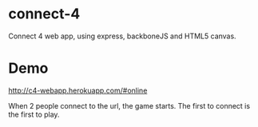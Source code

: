 # connect-4
Connect 4 web app, using express, backboneJS and HTML5 canvas.

# Demo
http://c4-webapp.herokuapp.com/#online

When 2 people connect to the url, the game starts. The first to connect is the first to play.

